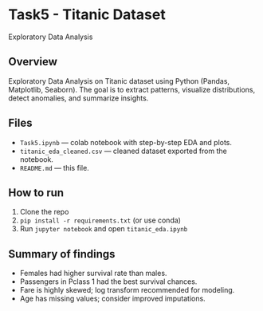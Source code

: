 # Task5 - Titanic Dataset
Exploratory Data Analysis

## Overview
Exploratory Data Analysis on Titanic dataset using Python (Pandas, Matplotlib, Seaborn). The goal is to extract patterns, visualize distributions, detect anomalies, and summarize insights.

## Files
- `Task5.ipynb` — colab notebook with step-by-step EDA and plots.
- `titanic_eda_cleaned.csv` — cleaned dataset exported from the notebook.
- `README.md` — this file.

## How to run
1. Clone the repo
2. `pip install -r requirements.txt` (or use conda)
3. Run `jupyter notebook` and open `titanic_eda.ipynb`

## Summary of findings
- Females had higher survival rate than males.
- Passengers in Pclass 1 had the best survival chances.
- Fare is highly skewed; log transform recommended for modeling.
- Age has missing values; consider improved imputations.
